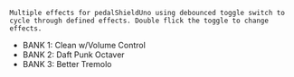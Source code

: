 ```
Multiple effects for pedalShieldUno using debounced toggle switch to 
cycle through defined effects. Double flick the toggle to change effects.
```
* BANK 1: Clean w/Volume Control
* BANK 2: Daft Punk Octaver
* BANK 3: Better Tremolo
